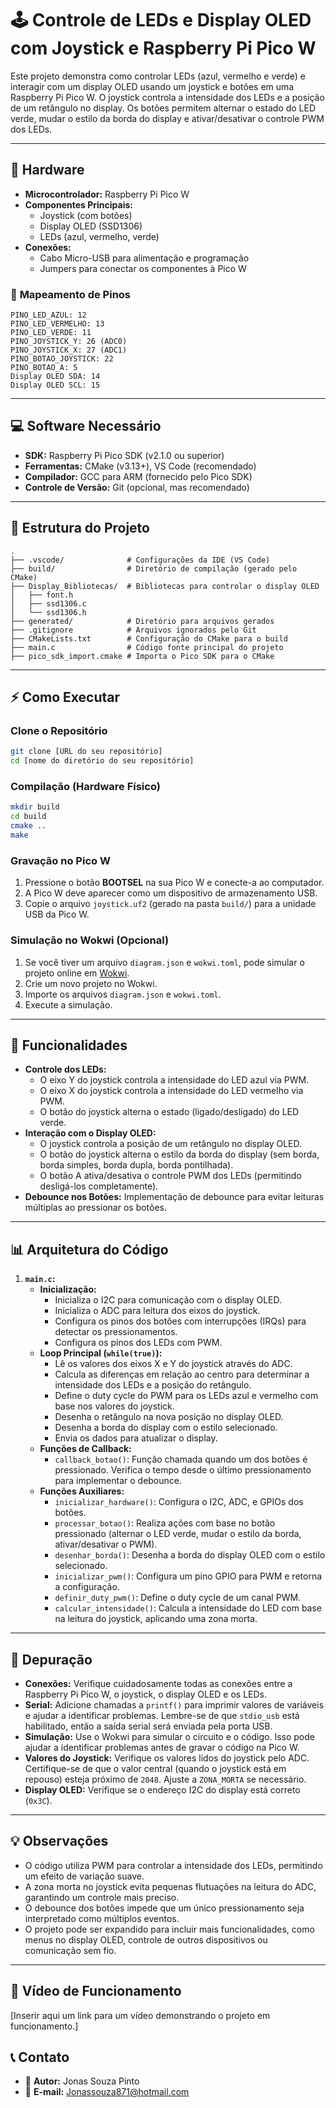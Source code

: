 
# 🕹️ Controle de LEDs e Display OLED com Joystick e Raspberry Pi Pico W

Este projeto demonstra como controlar LEDs (azul, vermelho e verde) e interagir com um display OLED usando um joystick e botões em uma Raspberry Pi Pico W. O joystick controla a intensidade dos LEDs e a posição de um retângulo no display. Os botões permitem alternar o estado do LED verde, mudar o estilo da borda do display e ativar/desativar o controle PWM dos LEDs.

---

## 🔧 **Hardware**

*   **Microcontrolador:** Raspberry Pi Pico W
*   **Componentes Principais:**
    *   Joystick (com botões)
    *   Display OLED (SSD1306)
    *   LEDs (azul, vermelho, verde)
*   **Conexões:**
    *   Cabo Micro-USB para alimentação e programação
    *   Jumpers para conectar os componentes à Pico W

### 📍 **Mapeamento de Pinos**

```
PINO_LED_AZUL: 12
PINO_LED_VERMELHO: 13
PINO_LED_VERDE: 11
PINO_JOYSTICK_Y: 26 (ADC0)
PINO_JOYSTICK_X: 27 (ADC1)
PINO_BOTAO_JOYSTICK: 22
PINO_BOTAO_A: 5
Display OLED SDA: 14
Display OLED SCL: 15
```

---

## 💻 **Software Necessário**

*   **SDK:** Raspberry Pi Pico SDK (v2.1.0 ou superior)
*   **Ferramentas:** CMake (v3.13+), VS Code (recomendado)
*   **Compilador:** GCC para ARM (fornecido pelo Pico SDK)
*   **Controle de Versão:** Git (opcional, mas recomendado)

---

## 📁 **Estrutura do Projeto**

```
.
├── .vscode/              # Configurações da IDE (VS Code)
├── build/                # Diretório de compilação (gerado pelo CMake)
├── Display_Bibliotecas/  # Bibliotecas para controlar o display OLED
│   ├── font.h
│   ├── ssd1306.c
│   └── ssd1306.h
├── generated/            # Diretório para arquivos gerados
├── .gitignore            # Arquivos ignorados pelo Git
├── CMakeLists.txt        # Configuração do CMake para o build
├── main.c                # Código fonte principal do projeto
├── pico_sdk_import.cmake # Importa o Pico SDK para o CMake
```

---

## ⚡ **Como Executar**

### **Clone o Repositório**

```bash
git clone [URL do seu repositório]
cd [nome do diretório do seu repositório]
```

### **Compilação (Hardware Físico)**

```bash
mkdir build
cd build
cmake ..
make
```

### **Gravação no Pico W**

1.  Pressione o botão **BOOTSEL** na sua Pico W e conecte-a ao computador.
2.  A Pico W deve aparecer como um dispositivo de armazenamento USB.
3.  Copie o arquivo `joystick.uf2` (gerado na pasta `build/`) para a unidade USB da Pico W.

### **Simulação no Wokwi (Opcional)**

1.  Se você tiver um arquivo `diagram.json` e `wokwi.toml`, pode simular o projeto online em [Wokwi](https://wokwi.com/).
2.  Crie um novo projeto no Wokwi.
3.  Importe os arquivos `diagram.json` e `wokwi.toml`.
4.  Execute a simulação.

---

## 🚀 **Funcionalidades**

*   **Controle dos LEDs:**
    *   O eixo Y do joystick controla a intensidade do LED azul via PWM.
    *   O eixo X do joystick controla a intensidade do LED vermelho via PWM.
    *   O botão do joystick alterna o estado (ligado/desligado) do LED verde.
*   **Interação com o Display OLED:**
    *   O joystick controla a posição de um retângulo no display OLED.
    *   O botão do joystick alterna o estilo da borda do display (sem borda, borda simples, borda dupla, borda pontilhada).
    *   O botão A ativa/desativa o controle PWM dos LEDs (permitindo desligá-los completamente).
*   **Debounce nos Botões:** Implementação de debounce para evitar leituras múltiplas ao pressionar os botões.

---

## 📊 **Arquitetura do Código**

1.  **`main.c`:**
    *   **Inicialização:**
        *   Inicializa o I2C para comunicação com o display OLED.
        *   Inicializa o ADC para leitura dos eixos do joystick.
        *   Configura os pinos dos botões com interrupções (IRQs) para detectar os pressionamentos.
        *   Configura os pinos dos LEDs com PWM.
    *   **Loop Principal (`while(true)`):**
        *   Lê os valores dos eixos X e Y do joystick através do ADC.
        *   Calcula as diferenças em relação ao centro para determinar a intensidade dos LEDs e a posição do retângulo.
        *   Define o duty cycle do PWM para os LEDs azul e vermelho com base nos valores do joystick.
        *   Desenha o retângulo na nova posição no display OLED.
        *   Desenha a borda do display com o estilo selecionado.
        *   Envia os dados para atualizar o display.
    *   **Funções de Callback:**
        *   `callback_botao()`: Função chamada quando um dos botões é pressionado.  Verifica o tempo desde o último pressionamento para implementar o debounce.
    *   **Funções Auxiliares:**
        *   `inicializar_hardware()`:  Configura o I2C, ADC, e GPIOs dos botões.
        *   `processar_botao()`:  Realiza ações com base no botão pressionado (alternar o LED verde, mudar o estilo da borda, ativar/desativar o PWM).
        *   `desenhar_borda()`:  Desenha a borda do display OLED com o estilo selecionado.
        *   `inicializar_pwm()`:  Configura um pino GPIO para PWM e retorna a configuração.
        *   `definir_duty_pwm()`:  Define o duty cycle de um canal PWM.
        *   `calcular_intensidade()`:  Calcula a intensidade do LED com base na leitura do joystick, aplicando uma zona morta.

---

## 🐛 **Depuração**

*   **Conexões:** Verifique cuidadosamente todas as conexões entre a Raspberry Pi Pico W, o joystick, o display OLED e os LEDs.
*   **Serial:**  Adicione chamadas a `printf()` para imprimir valores de variáveis e ajudar a identificar problemas.  Lembre-se de que `stdio_usb` está habilitado, então a saída serial será enviada pela porta USB.
*   **Simulação:** Use o Wokwi para simular o circuito e o código. Isso pode ajudar a identificar problemas antes de gravar o código na Pico W.
*   **Valores do Joystick:**  Verifique os valores lidos do joystick pelo ADC.  Certifique-se de que o valor central (quando o joystick está em repouso) esteja próximo de `2048`.  Ajuste a `ZONA_MORTA` se necessário.
*   **Display OLED:** Verifique se o endereço I2C do display está correto (`0x3C`).

---

## 💡 Observações

*   O código utiliza PWM para controlar a intensidade dos LEDs, permitindo um efeito de variação suave.
*   A zona morta no joystick evita pequenas flutuações na leitura do ADC, garantindo um controle mais preciso.
*   O debounce dos botões impede que um único pressionamento seja interpretado como múltiplos eventos.
*   O projeto pode ser expandido para incluir mais funcionalidades, como menus no display OLED, controle de outros dispositivos ou comunicação sem fio.

---


## 🔗 **Vídeo de Funcionamento**

[Inserir aqui um link para um vídeo demonstrando o projeto em funcionamento.]

## 📞 **Contato**

*   👤 **Autor:** Jonas Souza Pinto
*   📧 **E-mail:** Jonassouza871@hotmail.com


